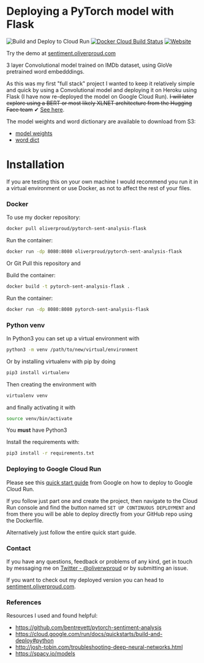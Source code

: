 # Deploying a PyTorch model with Flask

![Build and Deploy to Cloud Run](https://github.com/oliverproud/PyTorch-Sentiment-Analysis-deployed-with-Flask/workflows/Build%20and%20Deploy%20to%20Cloud%20Run/badge.svg?branch=master)
[![Docker Cloud Build Status](https://img.shields.io/docker/cloud/build/oliverproud/pytorch-sent-analysis-flask?logo=Docker&logoColor=FFF)](https://hub.docker.com/repository/docker/oliverproud/pytorch-sent-analysis-flask)
[![Website](https://img.shields.io/website?down_message=offline&up_message=online&url=https%3A%2F%2Fsentiment.oliverproud.com)](https://sentiment.oliverproud.com)

Try the demo at [sentiment.oliverproud.com](https://sentiment.oliverproud.com)



3 layer Convolutional model trained on IMDb dataset, using GloVe pretrained word embedddings.

As this was my first "full stack" project I wanted to keep it relatively simple and quick by using a Convolutional model and deploying it on Heroku using Flask (I have now re-deployed the model on Google Cloud Run). ~~I will later explore using a BERT or most likely XLNET architecture from the Hugging Face team~~ ✔ [See here](https://github.com/oliverproud/bert-sequence-classification).

The model weights and word dictionary are available to download from S3:
- [model weights](https://sent-model.s3.eu-west-2.amazonaws.com/conv-sentiment_model1.pt)
- [word dict](https://sent-model.s3.eu-west-2.amazonaws.com/word_dict.pkl)

# Installation

If you are testing this on your own machine I would recommend you run it in a virtual environment or use Docker, as not to affect the rest of your files.

### Docker

To use my docker repository:

```bash
docker pull oliverproud/pytorch-sent-analysis-flask
```

Run the container:

```bash
docker run -dp 8080:8080 oliverproud/pytorch-sent-analysis-flask
```

Or Git Pull this repository and

Build the container:

```bash
docker build -t pytorch-sent-analysis-flask .
```

Run the container:

```bash
docker run -dp 8080:8080 pytorch-sent-analysis-flask
```

### Python venv

In Python3 you can set up a virtual environment with

```bash
python3 -m venv /path/to/new/virtual/environment
```

Or by installing virtualenv with pip by doing
```bash
pip3 install virtualenv
```
Then creating the environment with
```bash
virtualenv venv
```
and finally activating it with
```bash
source venv/bin/activate
```

You **must** have Python3

Install the requirements with:
```bash
pip3 install -r requirements.txt
```

### Deploying to Google Cloud Run
Please see this [quick start guide](https://cloud.google.com/run/docs/quickstarts/build-and-deploy#python) from Google on how to deploy to Google Cloud Run.

If you follow just part one and create the project, then navigate to the Cloud Run console and find the button named `SET UP CONTINUOUS DEPLOYMENT` and from there you will be able to deploy directly from your GitHub repo using the Dockerfile.

Alternatively just follow the entire quick start guide.

### Contact

If you have any questions, feedback or problems of any kind, get in touch by messaging me on [Twitter - @oliverwproud](https://twitter.com/oliverwproud) or by submitting an issue.

If you want to check out my deployed version you can head to [sentiment.oliverproud.com](https://sentiment.oliverproud.com).

### References

Resources I used and found helpful:

- <https://github.com/bentrevett/pytorch-sentiment-analysis>
- <https://cloud.google.com/run/docs/quickstarts/build-and-deploy#python>
- <http://josh-tobin.com/troubleshooting-deep-neural-networks.html>
- <https://spacy.io/models>
